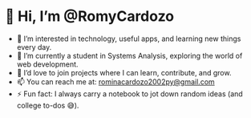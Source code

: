 # 👋 Hi, I’m @RomyCardozo

- 👀 I’m interested in technology, useful apps, and learning new things every day.
- 🌱 I’m currently a student in Systems Analysis, exploring the world of web development.
- 💞️ I’d love to join projects where I can learn, contribute, and grow.
- 📫 You can reach me at: rominacardozo2002py@gmail.com
- ⚡ Fun fact: I always carry a notebook to jot down random ideas (and college to-dos 😅).

<!---
RomyCardozo/RomyCardozo is a ✨ special ✨ repository because its `README.md` (this file) appears on your GitHub profile.
You can click the Preview link to take a look at your changes.
--->
